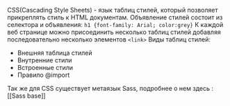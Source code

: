 CSS(Cascading Style Sheets) - язык таблиц стилей, который позволяет прикреплять стиль к HTML документам.
Объявление стилей состоит из селектора и объявления:
`h1 {font-family: Arial; color:grey}`
К каждой веб странице можно присоединить несколько таблиц стилей добавляя последовательно несколько элементов `<link>`
Виды таблиц стилей:
-  Внешняя таблица стилей
- Внутренние стили
- Встроенные стили
- Правило @import

Так же для CSS существует метаязык Sass, подробнее о нем здесь : [[Sass base]]
